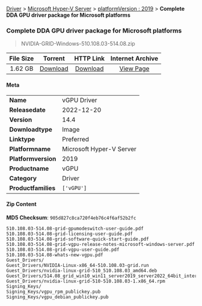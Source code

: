 
[Driver](/README.md)  >  [Microsoft Hyper-V Server](/index/Driver/Microsoft_Hyper-V_Server.md)  >  [platformVersion : 2019](/index/Driver/Microsoft_Hyper-V_Server/2019.md)  >  **Complete DDA GPU driver package for Microsoft platforms**


###    Complete DDA GPU driver package for Microsoft platforms

> NVIDIA-GRID-Windows-510.108.03-514.08.zip   


| **File Size** | **Torrent**  | **HTTP Link** | **Internet Archive** |
|:-------------:|:------------:|:-------------:|:--------------------:|
| 1.62 GB |  [Download](https://archive.org/download/nvgpu_NVIDIA-GRID-Windows-510.108.03-514.08.zip_5ewt5r88/nvgpu_NVIDIA-GRID-Windows-510.108.03-514.08.zip_5ewt5r88_archive.torrent)       | [Download](https://archive.org/compress/nvgpu_NVIDIA-GRID-Windows-510.108.03-514.08.zip_5ewt5r88) | [View Page](https://archive.org/details/nvgpu_NVIDIA-GRID-Windows-510.108.03-514.08.zip_5ewt5r88)       |

#### Meta

<table>
<tr><td><strong>Name</strong></td><td>vGPU Driver</td></tr>
<tr><td><strong>Releasedate</strong></td><td>2022-12-20</td></tr>
<tr><td><strong>Version</strong></td><td>14.4</td></tr>
<tr><td><strong>Downloadtype</strong></td><td>Image</td></tr>
<tr><td><strong>Linktype</strong></td><td>Preferred</td></tr>
<tr><td><strong>Platformname</strong></td><td>Microsoft Hyper-V Server</td></tr>
<tr><td><strong>Platformversion</strong></td><td>2019</td></tr>
<tr><td><strong>Productname</strong></td><td>vGPU</td></tr>
<tr><td><strong>Category</strong></td><td>Driver</td></tr>
<tr><td><strong>Productfamilies</strong></td><td><code>['vGPU']</code></td></tr>
</table>

#### Zip Content

**MD5 Checksum**: `905d827c8ca720f4eb76c4f6af52b2fc`

```text
510.108.03-514.08-grid-gpumodeswitch-user-guide.pdf
510.108.03-514.08-grid-licensing-user-guide.pdf
510.108.03-514.08-grid-software-quick-start-guide.pdf
510.108.03-514.08-grid-vgpu-release-notes-microsoft-windows-server.pdf
510.108.03-514.08-grid-vgpu-user-guide.pdf
510.108.03-514.08-whats-new-vgpu.pdf
Guest_Drivers/
Guest_Drivers/NVIDIA-Linux-x86_64-510.108.03-grid.run
Guest_Drivers/nvidia-linux-grid-510_510.108.03_amd64.deb
Guest_Drivers/514.08_grid_win10_win11_server2019_server2022_64bit_international.exe
Guest_Drivers/nvidia-linux-grid-510-510.108.03-1.x86_64.rpm
Signing_Keys/
Signing_Keys/vgpu_rpm_publickey.pub
Signing_Keys/vgpu_debian_publickey.pub
```